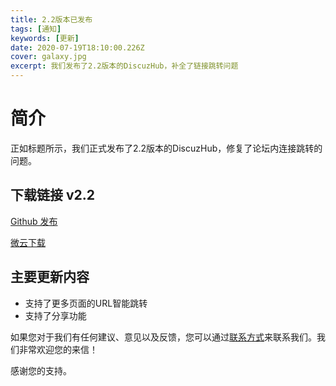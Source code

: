 ```yaml
---
title: 2.2版本已发布
tags: [通知]
keywords: [更新]
date: 2020-07-19T18:10:00.226Z
cover: galaxy.jpg
excerpt: 我们发布了2.2版本的DiscuzHub，补全了链接跳转问题
---
```


# 简介

正如标题所示，我们正式发布了2.2版本的DiscuzHub，修复了论坛内连接跳转的问题。

## 下载链接 v2.2

[Github 发布](https://github.com/kidozh/DiscuzHub/releases/download/v2.2/app-release.apk)

[微云下载](https://share.weiyun.com/VDh0Zrjk)

## 主要更新内容

+ 支持了更多页面的URL智能跳转
+ 支持了分享功能



如果您对于我们有任何建议、意见以及反馈，您可以通过[联系方式](/contact/)来联系我们。我们非常欢迎您的来信！

感谢您的支持。
